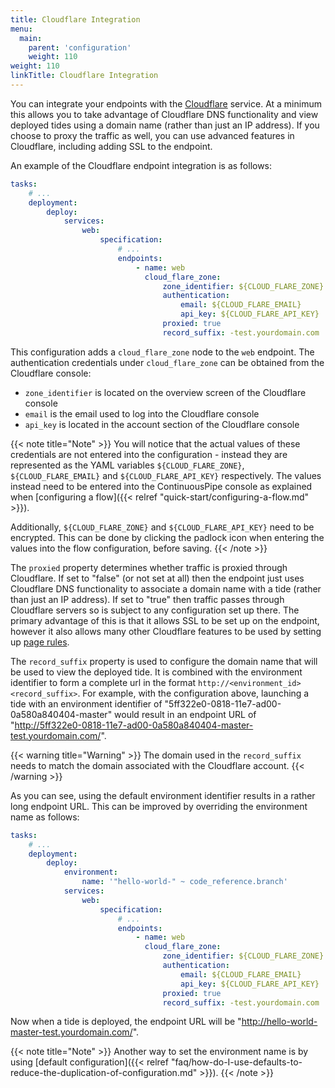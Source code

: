 ```yaml
---
title: Cloudflare Integration
menu:
  main:
    parent: 'configuration'
    weight: 110
weight: 110
linkTitle: Cloudflare Integration
---
```


You can integrate your endpoints with the [Cloudflare](https://www.cloudflare.com/) service. At a minimum this allows you to take advantage of Cloudflare DNS functionality and view deployed tides using a domain name (rather than just an IP address). If you choose to proxy the traffic as well, you can use advanced features in Cloudflare, including adding SSL to the endpoint.

An example of the Cloudflare endpoint integration is as follows:

```yaml
tasks:
    # ...
    deployment:
        deploy:
            services:
                web:
                    specification:
                        # ...
                        endpoints:
                            - name: web
                              cloud_flare_zone:
                                  zone_identifier: ${CLOUD_FLARE_ZONE}
                                  authentication:
                                      email: ${CLOUD_FLARE_EMAIL}
                                      api_key: ${CLOUD_FLARE_API_KEY}
                                  proxied: true
                                  record_suffix: -test.yourdomain.com
```

This configuration adds a `cloud_flare_zone` node to the `web` endpoint. The authentication credentials under `cloud_flare_zone` can be obtained from the Cloudflare console:

- `zone_identifier` is located on the overview screen of the Cloudflare console
- `email` is the email used to log into the Cloudflare console
- `api_key` is located in the account section of the Cloudflare console

{{< note title="Note" >}}
You will notice that the actual values of these credentials are not entered into the configuration - instead they are represented as the YAML variables `${CLOUD_FLARE_ZONE}`, `${CLOUD_FLARE_EMAIL}` and `${CLOUD_FLARE_API_KEY}` respectively. The values instead need to be entered into the ContinuousPipe console as explained when [configuring a flow]({{< relref "quick-start/configuring-a-flow.md" >}}).

Additionally, `${CLOUD_FLARE_ZONE}` and `${CLOUD_FLARE_API_KEY}` need to be encrypted. This can be done by clicking the padlock icon when entering the values into the flow configuration, before saving. 
{{< /note >}}

The `proxied` property determines whether traffic is proxied through Cloudflare. If set to "false" (or not set at all) then the endpoint just uses Cloudflare DNS functionality to associate a domain name with a tide (rather than just an IP address). If set to "true" then traffic passes through Cloudflare servers so is subject to any configuration set up there. The primary advantage of this is that it allows SSL to be set up on the endpoint, however it also allows many other Cloudflare features to be used by setting up [page rules](https://support.cloudflare.com/hc/en-us/articles/218411427-Page-Rules-Tutorial).

The `record_suffix` property is used to configure the domain name that will be used to view the deployed tide. It is combined with the environment identifier to form a complete url in the format `http://<environment_id><record_suffix>`. For example, with the configuration above, launching a tide with an environment identifier of "5ff322e0-0818-11e7-ad00-0a580a840404-master" would result in an endpoint URL of "http://5ff322e0-0818-11e7-ad00-0a580a840404-master-test.yourdomain.com/".

{{< warning title="Warning" >}}
The domain used in the `record_suffix` needs to match the domain associated with the Cloudflare account.
{{< /warning >}}

As you can see, using the default environment identifier results in a rather long endpoint URL. This can be improved by overriding the environment name as follows:

```yaml
tasks:
    # ...
    deployment:
        deploy:
            environment:
                name: '"hello-world-" ~ code_reference.branch'
            services:
                web:
                    specification:
                        # ...
                        endpoints:
                            - name: web
                              cloud_flare_zone:
                                  zone_identifier: ${CLOUD_FLARE_ZONE}
                                  authentication:
                                      email: ${CLOUD_FLARE_EMAIL}
                                      api_key: ${CLOUD_FLARE_API_KEY}
                                  proxied: true
                                  record_suffix: -test.yourdomain.com
```

Now when a tide is deployed, the endpoint URL will be "http://hello-world-master-test.yourdomain.com/". 

{{< note title="Note" >}}
Another way to set the environment name is by using [default configuration]({{< relref "faq/how-do-I-use-defaults-to-reduce-the-duplication-of-configuration.md" >}}).
{{< /note >}}